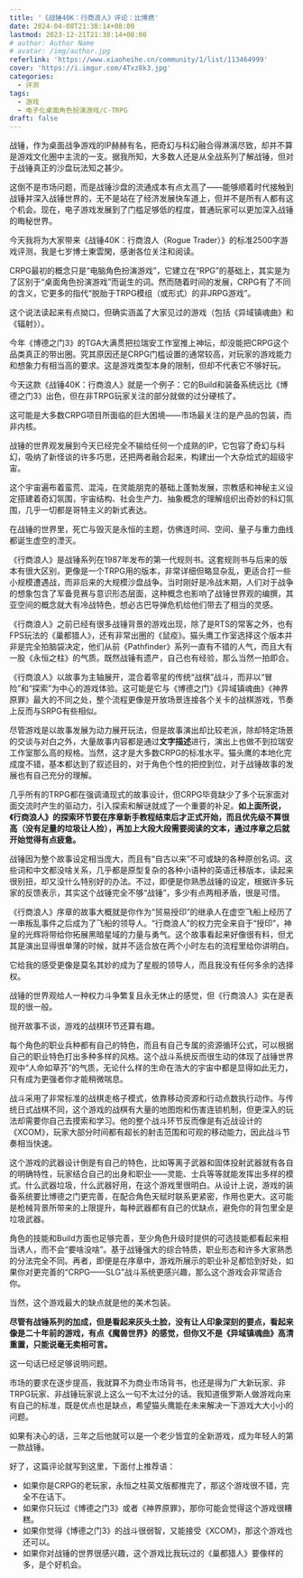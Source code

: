 ```yaml
---
title: '《战锤40K：行商浪人》评论：比博燃'
date: 2024-04-08T21:38:14+08:00
lastmod: 2023-12-21T21:38:14+08:00
# author: Author Name
# avatar: /img/author.jpg
referlink: 'https://www.xiaoheihe.cn/community/1/list/113464999'
cover: 'https://i.imgur.com/4Txz8k3.jpg'
categories:
  - 评测
tags:
  - 游戏
  - 电子化桌面角色扮演游戏/C-TRPG
draft: false
---
```


战锤，作为桌面战争游戏的IP赫赫有名，把奇幻与科幻融合得淋漓尽致，却并不算是游戏文化圈中主流的一支。据我所知，大多数人还是从全战系列了解战锤，但对于战锤真正的沙盘玩法知之甚少。

<!--more-->

这倒不是市场问题，而是战锤沙盘的流通成本有点太高了——能够顺着时代接触到战锤并深入战锤世界的，无不是站在了经济发展快车道上，但并不是所有人都有这个机会。现在，电子游戏发展到了门槛足够低的程度，普通玩家可以更加深入战锤的晦秘世界。

今天我将为大家带来《战锤40K：行商浪人（Rogue Trader）》的标准2500字游戏评测，我是七岁博士東雲閑，感谢各位关注和阅读。


CRPG最初的概念只是“电脑角色扮演游戏”，它建立在“RPG”的基础上，其实是为了区别于“桌面角色扮演游戏”而诞生的词。然而随着时间的发展，CRPG有了不同的含义，它更多的指代“脱胎于TRPG模组（或形式）的非JRPG游戏”。

这个说法读起来有点拗口，但确实涵盖了大家见过的游戏（包括《异域镇魂曲》和《辐射》）。

今年《博德之门3》的TGA大满贯把拉瑞安工作室推上神坛，却没能把CRPG这个品类真正的带出圈。究其原因还是CRPG门槛设置的通常较高，对玩家的游戏能力和想象力有相当高的要求。这是游戏类型本身的限制，但却不代表它不够好玩。

今天这款《战锤40K：行商浪人》就是一个例子：它的Build和装备系统远比《博德之门3》出色，但在非TRPG玩家关注的部分就做的过分硬核了。

这可能是大多数CRPG项目所面临的巨大困境——市场最关注的是产品的包装，而非内核。

战锤的世界观发展到今天已经完全不输给任何一个成熟的IP，它包容了奇幻与科幻，吸纳了新怪谈的许多巧思，还把两者融合起来，构建出一个大杂烩式的超级宇宙。

这个宇宙遍布着蛮荒、混沌，在灵能朋克的基础上蓬勃发展，宗教感和神秘主义设定搭建着奇幻氛围，宇宙结构、社会生产力、抽象概念的理解组织出奇妙的科幻氛围，几乎一切都是哥特主义的新式表达。

在战锤的世界里，死亡与毁灭是永恒的主题，仿佛连时间、空间、量子与重力曲线都诞生虚空的湮灭。

《行商浪人》是战锤系列在1987年发布的第一代规则书。这套规则书与后来的版本有很大区别，更像是一个TRPG用的版本，非常详细但略显杂乱，更适合打一些小规模遭遇战，而非后来的大规模沙盘战争。当时刚好是冷战末期，人们对于战争的想象包含了军备竞赛与意识形态层面，这种概念也影响了战锤世界观的编撰，其亚空间的概念就大有冷战特色，想必古巴导弹危机给他们带去了相当的灵感。

《行商浪人》之前已经有很多战锤背景的游戏出现，除了是RTS的常客之外，也有FPS玩法的《巢都猎人》，还有非常出圈的《鼠疫》。猫头鹰工作室选择这个版本并非是完全拍脑袋决定，他们从前《Pathfinder》系列一直有不错的人气，而且大有一股《永恒之柱》的气质。既然战锤有遗产，自己也有经验，那么当然一拍即合。


《行商浪人》以故事为主轴展开，混合着零星的传统“战棋”战斗，而非以“冒险”和“探索”为中心的游戏体验。这可能是它与《博德之门》《异域镇魂曲》《神界原罪》最大的不同之处，整个流程更像是开放场景连接各个关卡的战棋游戏，节奏上反而与SRPG有些相似。

尽管游戏是以故事发展为动力展开玩法，但是故事演出却比较老派，除却特定场景的交谈与对白之外，大量故事内容都是通过**文字描述**进行，演出上也做不到拉瑞安工作室那么高的规格。当然，这才是大多数CRPG的标准水平。猫头鹰的本地化完成度不错，基本都达到了叙述目的，对于角色个性的把控到位，对于战锤故事的发展也有自己充分的理解。

几乎所有的TRPG都在强调涌现式的故事设计，但CRPG毕竟缺少了多个玩家面对面交流时产生的驱动力，引入探索和解谜就成了一个重要的补足。**如上面所说，《行商浪人》的探索环节要在序章新手教程结束后才正式开始，而且优先级不算很高（没有足量的垃圾让人捡），再加上大段大段需要阅读的文本，通过序章之后就开始觉得有点疲惫。**

战锤因为整个故事设定相当庞大，而且有“自古以来”不可或缺的各种原创名词。这些词和中文都没啥关系，几乎都是原型复杂的各种小语种的英语迁移版本，读起来很别扭，却又没什么特别好的办法。不过，即便是你熟悉战锤的设定，根据许多玩家的反馈表示，其实这个战锤完全不够“战锤”，多少有点两相矛盾，很是可惜。

《行商浪人》序章的故事大概就是你作为“贸易授印”的继承人在虚空飞船上经历了一串叛乱事件之后成为了飞船的领导人。“行商浪人”的权力完全来自于“授印”，神皇的光辉将带给你拓展黑暗星域的力量与勇气。这个故事看起来好像很有料，但尤其是演出显得很单薄的时候，就并不适合放在两个小时左右的流程里给你讲明白。

它给我的感受更像是莫名其妙的成为了星舰的领导人，而且我没有任何多余的选择权。

战锤的世界观给人一种权力斗争繁复且永无休止的感觉，但《行商浪人》实在是表现的很一般。

抛开故事不谈，游戏的战棋环节还算有趣。

每个角色的职业兵种都有自己的特色，而且有自己专属的资源循环公式，可以根据自己的职业特色打出多种多样的风格。这个战斗系统反而很生动的体现了战锤世界观中“人命如草芥”的气质，无论什么样的生命在浩大的宇宙中都是显得如此无力，只有成为更强者你才能稍微喘息。

战斗采用了非常标准的战棋走格子模式，依靠移动资源和行动点数执行动作。与传统日式战棋不同，这个游戏的战棋有大量的地图炮和伤害连锁机制，但更深入的玩法却需要你自己去摸索和学习。他的整个战斗环节反而像是有近战设计的《XCOM》，玩家大部分时间都有超长的射击范围和可观的移动能力，因此战斗节奏相当快速。

这个游戏的武器设计倒是有自己的特色，比如等离子武器和固体投射武器就有各自的明确特性，玩家结合自己的出身和职业——灵能、士兵等等就能发挥出多样的模式。什么武器垃圾，什么武器好用，在这个游戏里很明白。从设计上说，游戏的装备系统要比博德之门更完善，在配合角色天赋时联系更紧密，作用也更大。这可能是枪械背景所带来的上限提升，每种武器都有自己的优缺点，避免你的背包里全是垃圾武器。

角色的技能和Build方面也足够完善，至少角色升级时提供的可选技能都看起来相当诱人，而不会“要啥没啥”。基于战锤强大的综合特质，职业形态和许多大家熟悉的分法完全不同。再者，即便是在序章中，游戏所展示的职业补足都恰到好处，如果你对更完善的“CRPG——SLG”战斗系统更感兴趣，那么这个游戏会非常适合你。

当然，这个游戏最大的缺点就是他的美术包装。

**尽管有战锤系列的加成，但是看起来灰头土脸，没有让人印象深刻的要点，看起来像是二十年前的游戏，有点《魔兽世界》的感觉，但你又不是《异域镇魂曲》高清重置，只能说毫无卖相可言。**

这一句话已经足够说明问题。

市场的要求在逐步提高，我就算不为商业市场背书，也还是得为广大新玩家、非TRPG玩家、非战锤玩家说上这么一句不太过分的话。我知道俄罗斯人做游戏向来有自己的标准，既是优点也是缺点，希望猫头鹰能在未来解决一下游戏大大小小的问题。

如果有决心的话，三年之后他就可以是一个老少皆宜的全新游戏，成为年轻人的第一款战锤。

好了，这篇评论就写到这里，下面付上推荐语：

- 如果你是CRPG的老玩家，永恒之柱英文版都推完了，那这个游戏很不错，完全不在话下。
- 如果你只玩过《博德之门3》或者《神界原罪》，那你可能会觉得这个游戏很糟糕。
- 如果你觉得《博德之门3》的战斗很弱智，又能接受《XCOM》，那这个游戏也还可以。
- 如果你对战锤的世界很感兴趣，这个游戏比我玩过的《巢都猎人》要像样的多，是个好机会。
